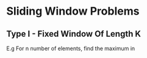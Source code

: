 # Sliding Window Problems

## Type I - Fixed Window Of Length K
E.g For n number of elements, find the maximum in 